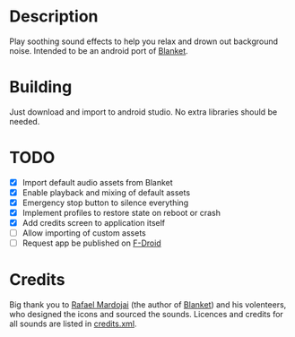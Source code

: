 # Description
Play soothing sound effects to help you relax and drown out background noise. Intended to be an android port of [Blanket](https://github.com/rafaelmardojai/blanket).

# Building
Just download and import to android studio. No extra libraries should be needed.

# TODO
- [X] Import default audio assets from Blanket
- [X] Enable playback and mixing of default assets
- [X] Emergency stop button to silence everything
- [X] Implement profiles to restore state on reboot or crash
- [X] Add credits screen to application itself
- [ ] Allow importing of custom assets
- [ ] Request app be published on [F-Droid](https://f-droid.org/)

# Credits
Big thank you to [Rafael Mardojai](https://github.com/rafaelmardojai) (the author of [Blanket](https://github.com/rafaelmardojai/blanket)) and his volenteers, who designed the icons and sourced the sounds. Licences and credits for all sounds are listed in [credits.xml](app/src/main/res/raw/credits.xml).

